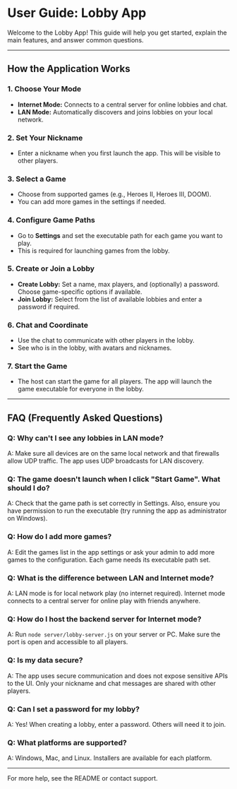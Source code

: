 # User Guide: Lobby App

Welcome to the Lobby App! This guide will help you get started, explain the main features, and answer common questions.

---

## How the Application Works

### 1. Choose Your Mode
- **Internet Mode:** Connects to a central server for online lobbies and chat.
- **LAN Mode:** Automatically discovers and joins lobbies on your local network.

### 2. Set Your Nickname
- Enter a nickname when you first launch the app. This will be visible to other players.

### 3. Select a Game
- Choose from supported games (e.g., Heroes II, Heroes III, DOOM).
- You can add more games in the settings if needed.

### 4. Configure Game Paths
- Go to **Settings** and set the executable path for each game you want to play.
- This is required for launching games from the lobby.

### 5. Create or Join a Lobby
- **Create Lobby:** Set a name, max players, and (optionally) a password. Choose game-specific options if available.
- **Join Lobby:** Select from the list of available lobbies and enter a password if required.

### 6. Chat and Coordinate
- Use the chat to communicate with other players in the lobby.
- See who is in the lobby, with avatars and nicknames.

### 7. Start the Game
- The host can start the game for all players. The app will launch the game executable for everyone in the lobby.

---

## FAQ (Frequently Asked Questions)

### Q: Why can't I see any lobbies in LAN mode?
A: Make sure all devices are on the same local network and that firewalls allow UDP traffic. The app uses UDP broadcasts for LAN discovery.

### Q: The game doesn't launch when I click "Start Game". What should I do?
A: Check that the game path is set correctly in Settings. Also, ensure you have permission to run the executable (try running the app as administrator on Windows).

### Q: How do I add more games?
A: Edit the games list in the app settings or ask your admin to add more games to the configuration. Each game needs its executable path set.

### Q: What is the difference between LAN and Internet mode?
A: LAN mode is for local network play (no internet required). Internet mode connects to a central server for online play with friends anywhere.

### Q: How do I host the backend server for Internet mode?
A: Run `node server/lobby-server.js` on your server or PC. Make sure the port is open and accessible to all players.

### Q: Is my data secure?
A: The app uses secure communication and does not expose sensitive APIs to the UI. Only your nickname and chat messages are shared with other players.

### Q: Can I set a password for my lobby?
A: Yes! When creating a lobby, enter a password. Others will need it to join.

### Q: What platforms are supported?
A: Windows, Mac, and Linux. Installers are available for each platform.

---

For more help, see the README or contact support.
